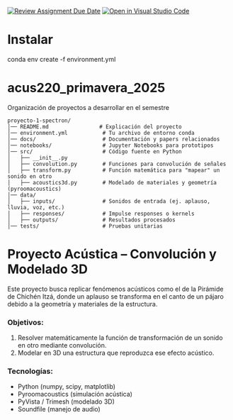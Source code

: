 [![Review Assignment Due Date](https://classroom.github.com/assets/deadline-readme-button-22041afd0340ce965d47ae6ef1cefeee28c7c493a6346c4f15d667ab976d596c.svg)](https://classroom.github.com/a/2v3aT_hm)
[![Open in Visual Studio Code](https://classroom.github.com/assets/open-in-vscode-2e0aaae1b6195c2367325f4f02e2d04e9abb55f0b24a779b69b11b9e10269abc.svg)](https://classroom.github.com/online_ide?assignment_repo_id=20160252&assignment_repo_type=AssignmentRepo)

# Instalar 

conda env create -f environment.yml

# acus220_primavera_2025
Organización de proyectos a desarrollar en el semestre
```
proyecto-1-spectron/
│── README.md                # Explicación del proyecto
│── environment.yml           # Tu archivo de entorno conda
│── docs/                     # Documentación y papers relacionados
│── notebooks/                # Jupyter Notebooks para prototipos
│── src/                      # Código fuente en Python
│   ├── __init__.py
│   ├── convolution.py        # Funciones para convolución de señales
│   ├── transform.py          # Función matemática para "mapear" un sonido en otro
│   ├── acoustics3d.py        # Modelado de materiales y geometría (pyroomacoustics)
│── data/
│   ├── inputs/               # Sonidos de entrada (ej. aplauso, lluvia, voz, etc.)
│   ├── responses/            # Impulse responses o kernels
│   ├── outputs/              # Resultados procesados
│── tests/                    # Pruebas unitarias
```

# Proyecto Acústica – Convolución y Modelado 3D

Este proyecto busca replicar fenómenos acústicos como el de la Pirámide de Chichén Itzá, donde un aplauso se transforma en el canto de un pájaro debido a la geometría y materiales de la estructura.

### Objetivos:
1. Resolver matemáticamente la función de transformación de un sonido en otro mediante convolución.
2. Modelar en 3D una estructura que reproduzca ese efecto acústico.

### Tecnologías:
- Python (numpy, scipy, matplotlib)
- Pyroomacoustics (simulación acústica)
- PyVista / Trimesh (modelado 3D)
- Soundfile (manejo de audio)


